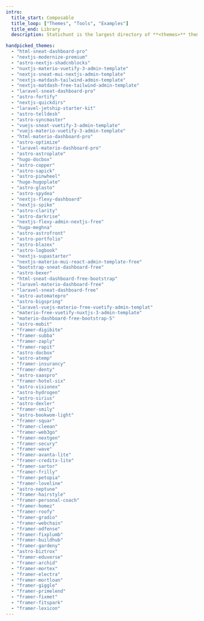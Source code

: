 ```yaml
---
intro:
  title_start: Composable
  title_loop: ["Themes", "Tools", "Examples"]
  title_end: Library
  description: Statichunt is the largest directory of **<themes>** themes, starters, UI kits, and tools for modern web development. Find the perfect starting point for your next project and save hours.

handpicked_themes:
  - "html-sneat-dashboard-pro"
  - "nextjs-modernize-premium"
  - "astro-nextjs-shadcnblocks"
  - "nuxtjs-materio-vuetify-3-admin-template"
  - "nextjs-sneat-mui-nextjs-admin-template"
  - "nextjs-matdash-tailwind-admin-template"
  - "nextjs-matdash-free-tailwind-admin-template"
  - "laravel-sneat-dashboard-pro"
  - "astro-fortify"
  - "nextjs-quickdirs"
  - "laravel-jetship-starter-kit"
  - "astro-telldesk"
  - "astro-syncmaster"
  - "vuejs-sneat-vuetify-3-admin-template"
  - "vuejs-materio-vuetify-3-admin-template"
  - "html-materio-dashboard-pro"
  - "astro-optimize"
  - "laravel-materio-dashboard-pro"
  - "astro-astroplate"
  - "hugo-docbox"
  - "astro-copper"
  - "astro-sapick"
  - "astro-pinwheel"
  - "hugo-hugoplate"
  - "astro-glasto"
  - "astro-spydea"
  - "nextjs-flexy-dashboard"
  - "nextjs-spike"
  - "astro-clarity"
  - "astro-darkrise"
  - "nextjs-flexy-admin-nextjs-free"
  - "hugo-meghna"
  - "astro-astrofront"
  - "astro-portfolio"
  - "astro-blazex"
  - "astro-logbook"
  - "nextjs-supastarter"
  - "nextjs-materio-mui-react-admin-template-free"
  - "bootstrap-sneat-dashboard-free"
  - "astro-bexer"
  - "html-sneat-dashboard-free-bootstrap"
  - "laravel-materio-dashboard-free"
  - "laravel-sneat-dashboard-free"
  - "astro-automatepro"
  - "astro-bigspring"
  - "laravel-vuejs-materio-free-vuetify-admin-templat"
  - "materio-free-vuetify-nuxtjs-3-admin-template"
  - "materio-dashboard-free-bootstrap-5"
  - "astro-mobit"
  - "framer-digibite"
  - "framer-subba"
  - "framer-zaply"
  - "framer-rapit"
  - "astro-docbox"
  - "astro-atemp"
  - "framer-insurancy"
  - "framer-denty"
  - "astro-saaspro"
  - "framer-hotel-six"
  - "astro-visionex"
  - "astro-hydrogen"
  - "astro-sirius"
  - "astro-dexler"
  - "framer-smily"
  - "astro-bookwom-light"
  - "framer-squar"
  - "framer-cleean"
  - "framer-web3go"
  - "framer-nextgen"
  - "framer-secury"
  - "framer-wave"
  - "framer-avanta-lite"
  - "framer-creditx-lite"
  - "framer-sartor"
  - "framer-frilly"
  - "framer-petopia"
  - "framer-loveline"
  - "astro-neptune"
  - "framer-hairstyle"
  - "framer-personal-coach"
  - "framer-homez"
  - "framer-roofy"
  - "framer-gradio"
  - "framer-webchain"
  - "framer-odfense"
  - "framer-fixplumb"
  - "framer-buildhub"
  - "framer-gardeny"
  - "astro-biztrox"
  - "framer-eduverse"
  - "framer-archid"
  - "framer-mortex"
  - "framer-electra"
  - "framer-mortloan"
  - "framer-giggle"
  - "framer-primelend"
  - "framer-fixmet"
  - "framer-fitspark"
  - "framer-lexicon"
---
```

